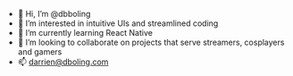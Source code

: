 - 👋 Hi, I’m @dbboling
- 👀 I’m interested in intuitive UIs and streamlined coding
- 🌱 I’m currently learning React Native
- 💞️ I’m looking to collaborate on projects that serve streamers, cosplayers and gamers
- 📫 darrien@dboling.com
